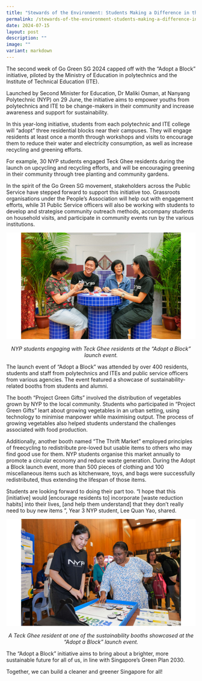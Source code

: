```yaml
---
title: "Stewards of the Environment: Students Making a Difference in the Community"
permalink: /stewards-of-the-environment-students-making-a-difference-in-the-community/
date: 2024-07-15
layout: post
description: ""
image: ""
variant: markdown
---
```

The second week of Go Green SG 2024 capped off with the “Adopt a Block” initiative, piloted by the Ministry of Education in polytechnics and the Institute of Technical Education (ITE).

Launched by Second Minister for Education, Dr Maliki Osman, at Nanyang Polytechnic (NYP) on 29 June, the initiative aims to empower youths from polytechnics and ITE to be change-makers in their community and increase awareness and support for sustainability. 

In this year-long initiative, students from each polytechnic and ITE college will “adopt” three residential blocks near their campuses. They will engage residents at least once a month through workshops and visits to encourage them to reduce their water and electricity consumption, as well as increase recycling and greening efforts. 

For example, 30 NYP students engaged Teck Ghee residents during the launch on upcycling and recycling efforts, and will be encouraging greening in their community through tree planting and community gardens.

In the spirit of the Go Green SG movement, stakeholders across the Public Service have stepped forward to support this initiative too. Grassroots organisations under the People’s Association will help out with engagement efforts, while 31 Public Service officers will also be working with students to develop and strategise community outreach methods, accompany students on household visits, and participate in community events run by the various institutions. 

![NYP students engaging with Teck Ghee residents at the “Adopt a Block” launch event](/images/Blog/Adopt%20a%20Block/AAB_Discussion.png)
<center><i>NYP students engaging with Teck Ghee residents at the “Adopt a Block” launch event.</i></center>

The launch event of “Adopt a Block” was attended by over 400 residents, students and staff from polytechnics and ITEs and public service officers from various agencies. The event featured a showcase of sustainability-related booths from students and alumni. 

The booth “Project Green Gifts” involved the distribution of vegetables grown by NYP to the local community. Students who participated in “Project Green Gifts” leart about growing vegetables in an urban setting, using technology to minimise manpower while maximising output. The process of growing vegetables also helped students understand the challenges associated with food production. 

Additionally, another booth named “The Thrift Market” employed principles of freecycling to redistribute pre-loved but usable items to others who may find good use for them. NYP students organise this market annually to promote a circular economy and reduce waste generation. During the Adopt a Block launch event, more than 500 pieces of clothing and 100 miscellaneous items such as kitchenware, toys, and bags were successfully redistributed, thus extending the lifespan of those items.

Students are looking forward to doing their part too. “I hope that this [initiative] would [encourage residents to] incorporate [waste reduction habits] into their lives, [and help them understand] that they don’t really need to buy new items ”, Year 3 NYP student, Lee Quan Yao, shared.

![A Teck Ghee resident at one of the sustainability booths](/images/Blog/Adopt%20a%20Block/AAB_Booth.png)
<center><i>A Teck Ghee resident at one of the sustainability booths showcased at the “Adopt a Block” launch event. </i></center>

The “Adopt a Block” initiative aims to bring about a brighter, more sustainable future for all of us, in line with Singapore’s Green Plan 2030. 

Together, we can build a cleaner and greener Singapore for all!